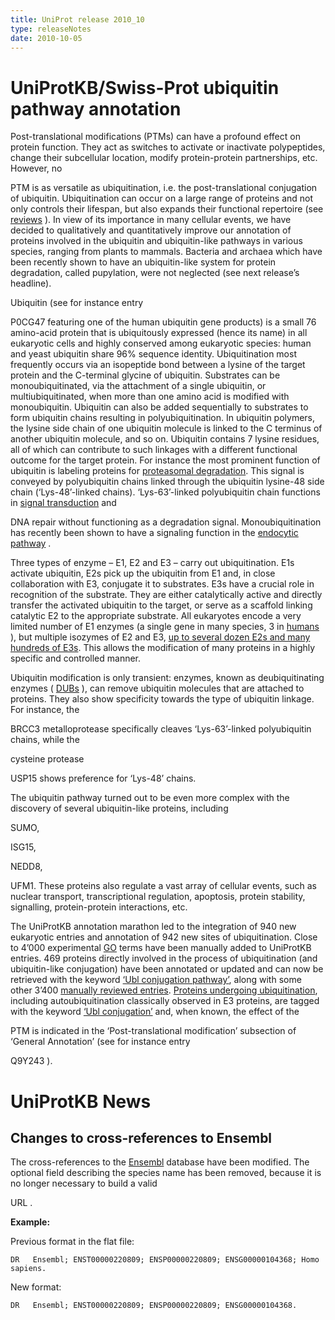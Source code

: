 ```yaml
---
title: UniProt release 2010_10
type: releaseNotes
date: 2010-10-05
---
```


# UniProtKB/Swiss-Prot ubiquitin pathway annotation

Post-translational modifications (PTMs) can have a profound effect on protein function. They act as switches to activate or inactivate polypeptides, change their subcellular location, modify protein-protein partnerships, etc. However, no

PTM is as versatile as ubiquitination, i.e. the post-translational conjugation of ubiquitin. Ubiquitination can occur on a large range of proteins and not only controls their lifespan, but also expands their functional repertoire (see [reviews](http://www.ncbi.nlm.nih.gov/pubmed/20181483,19325621) ). In view of its importance in many cellular events, we have decided to qualitatively and quantitatively improve our annotation of proteins involved in the ubiquitin and ubiquitin-like pathways in various species, ranging from plants to mammals. Bacteria and archaea which have been recently shown to have an ubiquitin-like system for protein degradation, called pupylation, were not neglected (see next release’s headline).

Ubiquitin (see for instance entry

P0CG47 featuring one of the human ubiquitin gene products) is a small 76 amino-acid protein that is ubiquitously expressed (hence its name) in all eukaryotic cells and highly conserved among eukaryotic species: human and yeast ubiquitin share 96% sequence identity. Ubiquitination most frequently occurs via an isopeptide bond between a lysine of the target protein and the C-terminal glycine of ubiquitin. Substrates can be monoubiquitinated, via the attachment of a single ubiquitin, or multiubiquitinated, when more than one amino acid is modified with monoubiquitin. Ubiquitin can also be added sequentially to substrates to form ubiquitin chains resulting in polyubiquitination. In ubiquitin polymers, the lysine side chain of one ubiquitin molecule is linked to the C terminus of another ubiquitin molecule, and so on. Ubiquitin contains 7 lysine residues, all of which can contribute to such linkages with a different functional outcome for the target protein. For instance the most prominent function of ubiquitin is labeling proteins for [proteasomal degradation](http://www.ncbi.nlm.nih.gov/pubmed/2538923). This signal is conveyed by polyubiquitin chains linked through the ubiquitin lysine-48 side chain (‘Lys-48’-linked chains). ‘Lys-63’-linked polyubiquitin chain functions in [signal transduction](http://www.ncbi.nlm.nih.gov/pubmed/11057907) and

DNA repair without functioning as a degradation signal. Monoubiquitination has recently been shown to have a signaling function in the [endocytic pathway](http://www.ncbi.nlm.nih.gov/pubmed/14570567) .

Three types of enzyme – E1, E2 and E3 – carry out ubiquitination. E1s activate ubiquitin, E2s pick up the ubiquitin from E1 and, in close collaboration with E3, conjugate it to substrates. E3s have a crucial role in recognition of the substrate. They are either catalytically active and directly transfer the activated ubiquitin to the target, or serve as a scaffold linking catalytic E2 to the appropriate substrate. All eukaryotes encode a very limited number of E1 enzymes (a single gene in many species, 3 in [humans](http://www.uniprot.org/uniprotkb?query=id:A0AVT1+or+id:P41226+or+id:P22314) ), but multiple isozymes of E2 and E3, [up to several dozen E2s and many hundreds of E3s](http://www.uniprot.org/uniprotkb?query=keyword:KW-0833+AND+reviewed:true+AND+keyword:ligase). This allows the modification of many proteins in a highly specific and controlled manner.

Ubiquitin modification is only transient: enzymes, known as deubiquitinating enzymes ( [DUBs](http://www.uniprot.org/uniprotkb?query=name:%223+4+19+12%22+AND+reviewed:true) ), can remove ubiquitin molecules that are attached to proteins. They also show specificity towards the type of ubiquitin linkage. For instance, the

BRCC3 metalloprotease specifically cleaves ‘Lys-63’-linked polyubiquitin chains, while the

cysteine protease

USP15 shows preference for ‘Lys-48’ chains.

The ubiquitin pathway turned out to be even more complex with the discovery of several ubiquitin-like proteins, including

SUMO,

ISG15,

NEDD8,

UFM1. These proteins also regulate a vast array of cellular events, such as nuclear transport, transcriptional regulation, apoptosis, protein stability, signalling, protein-protein interactions, etc.

The UniProtKB annotation marathon led to the integration of 940 new eukaryotic entries and annotation of 942 new sites of ubiquitination. Close to 4’000 experimental [GO](http://www.geneontology.org/) terms have been manually added to UniProtKB entries. 469 proteins directly involved in the process of ubiquitination (and ubiquitin-like conjugation) have been annotated or updated and can now be retrieved with the keyword [‘Ubl conjugation pathway’](http://www.uniprot.org/keywords/KW-0833), along with some other 3’400 [manually reviewed entries](http://www.uniprot.org/uniprotkb?query=keyword:KW-0833+AND+reviewed:true). [Proteins undergoing ubiquitination](http://www.uniprot.org/uniprotkb?query=keyword:KW-0832+AND+reviewed:true), including autoubiquitination classically observed in E3 proteins, are tagged with the keyword [‘Ubl conjugation’](http://www.uniprot.org/keywords/KW-0832) and, when known, the effect of the

PTM is indicated in the ‘Post-translational modification’ subsection of ‘General Annotation’ (see for instance entry

Q9Y243 ).

# UniProtKB News

## Changes to cross-references to Ensembl

The cross-references to the [Ensembl](http://www.ensembl.org/) database have been modified. The optional field describing the species name has been removed, because it is no longer necessary to build a valid

URL .

**Example:**

Previous format in the flat file:

    DR   Ensembl; ENST00000220809; ENSP00000220809; ENSG00000104368; Homo sapiens.

New format:

    DR   Ensembl; ENST00000220809; ENSP00000220809; ENSG00000104368.
